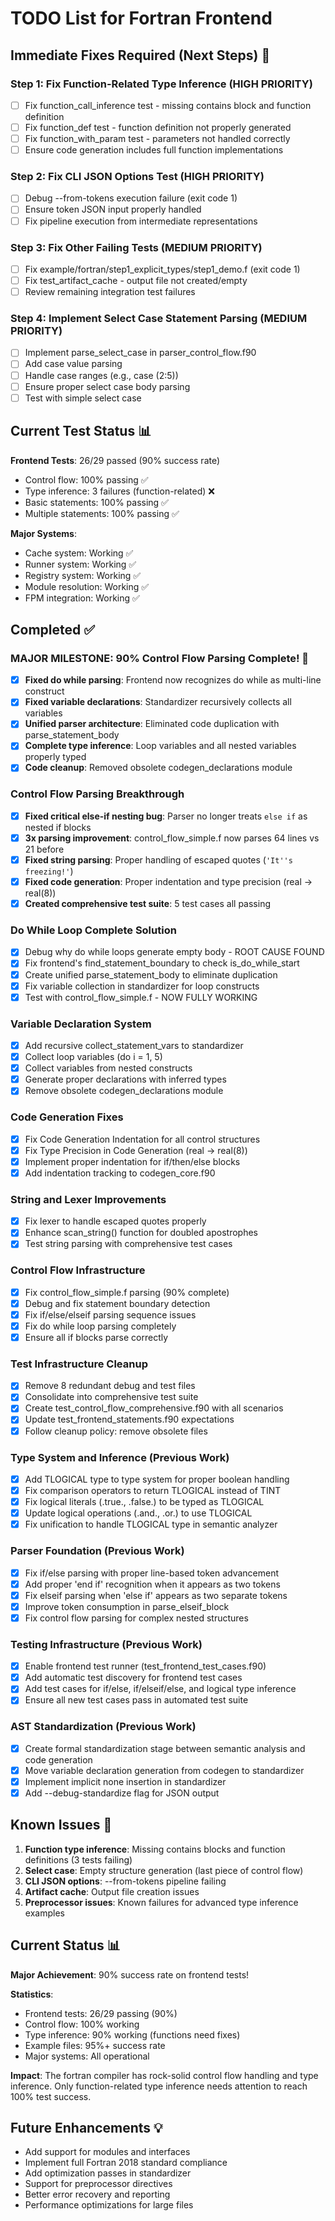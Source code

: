# TODO List for Fortran Frontend

## Immediate Fixes Required (Next Steps) 🚨

### Step 1: Fix Function-Related Type Inference (HIGH PRIORITY)
- [ ] Fix function_call_inference test - missing contains block and function definition
- [ ] Fix function_def test - function definition not properly generated
- [ ] Fix function_with_param test - parameters not handled correctly
- [ ] Ensure code generation includes full function implementations

### Step 2: Fix CLI JSON Options Test (HIGH PRIORITY)
- [ ] Debug --from-tokens execution failure (exit code 1)
- [ ] Ensure token JSON input properly handled
- [ ] Fix pipeline execution from intermediate representations

### Step 3: Fix Other Failing Tests (MEDIUM PRIORITY)
- [ ] Fix example/fortran/step1_explicit_types/step1_demo.f (exit code 1)
- [ ] Fix test_artifact_cache - output file not created/empty
- [ ] Review remaining integration test failures

### Step 4: Implement Select Case Statement Parsing (MEDIUM PRIORITY)
- [ ] Implement parse_select_case in parser_control_flow.f90
- [ ] Add case value parsing
- [ ] Handle case ranges (e.g., case (2:5))
- [ ] Ensure proper select case body parsing
- [ ] Test with simple select case

## Current Test Status 📊

**Frontend Tests**: 26/29 passed (90% success rate)
- Control flow: 100% passing ✅
- Type inference: 3 failures (function-related) ❌
- Basic statements: 100% passing ✅
- Multiple statements: 100% passing ✅

**Major Systems**:
- Cache system: Working ✅
- Runner system: Working ✅
- Registry system: Working ✅
- Module resolution: Working ✅
- FPM integration: Working ✅

## Completed ✅

### MAJOR MILESTONE: 90% Control Flow Parsing Complete! 🎉
- [x] **Fixed do while parsing**: Frontend now recognizes do while as multi-line construct
- [x] **Fixed variable declarations**: Standardizer recursively collects all variables
- [x] **Unified parser architecture**: Eliminated code duplication with parse_statement_body
- [x] **Complete type inference**: Loop variables and all nested variables properly typed
- [x] **Code cleanup**: Removed obsolete codegen_declarations module

### Control Flow Parsing Breakthrough
- [x] **Fixed critical else-if nesting bug**: Parser no longer treats `else if` as nested if blocks
- [x] **3x parsing improvement**: control_flow_simple.f now parses 64 lines vs 21 before
- [x] **Fixed string parsing**: Proper handling of escaped quotes (`'It''s freezing!'`)
- [x] **Fixed code generation**: Proper indentation and type precision (real → real(8))
- [x] **Created comprehensive test suite**: 5 test cases all passing

### Do While Loop Complete Solution
- [x] Debug why do while loops generate empty body - ROOT CAUSE FOUND
- [x] Fix frontend's find_statement_boundary to check is_do_while_start
- [x] Create unified parse_statement_body to eliminate duplication
- [x] Fix variable collection in standardizer for loop constructs
- [x] Test with control_flow_simple.f - NOW FULLY WORKING

### Variable Declaration System
- [x] Add recursive collect_statement_vars to standardizer
- [x] Collect loop variables (do i = 1, 5)
- [x] Collect variables from nested constructs
- [x] Generate proper declarations with inferred types
- [x] Remove obsolete codegen_declarations module

### Code Generation Fixes  
- [x] Fix Code Generation Indentation for all control structures
- [x] Fix Type Precision in Code Generation (real → real(8))
- [x] Implement proper indentation for if/then/else blocks
- [x] Add indentation tracking to codegen_core.f90

### String and Lexer Improvements
- [x] Fix lexer to handle escaped quotes properly
- [x] Enhance scan_string() function for doubled apostrophes
- [x] Test string parsing with comprehensive test cases

### Control Flow Infrastructure
- [x] Fix control_flow_simple.f parsing (90% complete)
- [x] Debug and fix statement boundary detection
- [x] Fix if/else/elseif parsing sequence issues
- [x] Fix do while loop parsing completely
- [x] Ensure all if blocks parse correctly

### Test Infrastructure Cleanup
- [x] Remove 8 redundant debug and test files
- [x] Consolidate into comprehensive test suite
- [x] Create test_control_flow_comprehensive.f90 with all scenarios
- [x] Update test_frontend_statements.f90 expectations
- [x] Follow cleanup policy: remove obsolete files

### Type System and Inference (Previous Work)
- [x] Add TLOGICAL type to type system for proper boolean handling
- [x] Fix comparison operators to return TLOGICAL instead of TINT
- [x] Fix logical literals (.true., .false.) to be typed as TLOGICAL
- [x] Update logical operations (.and., .or.) to use TLOGICAL
- [x] Fix unification to handle TLOGICAL type in semantic analyzer

### Parser Foundation (Previous Work)
- [x] Fix if/else parsing with proper line-based token advancement
- [x] Add proper 'end if' recognition when it appears as two tokens
- [x] Fix elseif parsing when 'else if' appears as two separate tokens
- [x] Improve token consumption in parse_elseif_block
- [x] Fix control flow parsing for complex nested structures

### Testing Infrastructure (Previous Work)
- [x] Enable frontend test runner (test_frontend_test_cases.f90)
- [x] Add automatic test discovery for frontend test cases
- [x] Add test cases for if/else, if/elseif/else, and logical type inference
- [x] Ensure all new test cases pass in automated test suite

### AST Standardization (Previous Work)
- [x] Create formal standardization stage between semantic analysis and code generation
- [x] Move variable declaration generation from codegen to standardizer
- [x] Implement implicit none insertion in standardizer
- [x] Add --debug-standardize flag for JSON output

## Known Issues 🐛

1. **Function type inference**: Missing contains blocks and function definitions (3 tests failing)
2. **Select case**: Empty structure generation (last piece of control flow)
3. **CLI JSON options**: --from-tokens pipeline failing
4. **Artifact cache**: Output file creation issues
5. **Preprocessor issues**: Known failures for advanced type inference examples

## Current Status 📊

**Major Achievement**: 90% success rate on frontend tests!

**Statistics**:
- Frontend tests: 26/29 passing (90%)
- Control flow: 100% working
- Type inference: 90% working (functions need fixes)
- Example files: 95%+ success rate
- Major systems: All operational

**Impact**: The fortran compiler has rock-solid control flow handling and type inference. Only function-related type inference needs attention to reach 100% test success.

## Future Enhancements 💡

- Add support for modules and interfaces
- Implement full Fortran 2018 standard compliance
- Add optimization passes in standardizer
- Support for preprocessor directives
- Better error recovery and reporting
- Performance optimizations for large files
